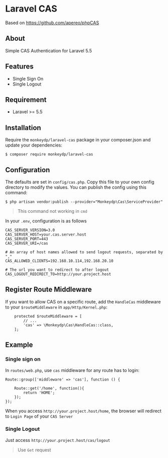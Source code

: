 # Laravel CAS

Based on https://github.com/apereo/phpCAS

## About

Simple CAS Authentication for Laravel 5.5

## Features

- Single Sign On
- Single Logout

## Requirement

- Laravel >= 5.5

## Installation

Require the `monkeydp/laravel-cas` package in your composer.json and update your dependencies:

```$xslt
$ composer require monkeydp/laravel-cas
```

## Configuration

The defaults are set in `config/cas.php`. Copy this file to your own config directory to modify the values. You can publish the config using this command:

```$xslt
$ php artisan vendor:publish --provider="Monkeydp\Cas\ServiceProvider"
```

>This command not working in `cmd`

In your `.env`, configuration is as follows

```$xslt
CAS_SERVER_VERSION=3.0
CAS_SERVER_HOST=your.cas.server.host
CAS_SERVER_PORT=443
CAS_SERVER_URI=/cas

# An array of host names allowed to send logout requests, separated by ","
CAS_ALLOWED_CLIENTS=192.168.10.114,192.168.20.10

# The url you want to redirect to after logout
CAS_LOGOUT_REDIRECT_TO=http://your.project.host
```

## Register Route Middleware

If you want to allow CAS on a specific route, add the `HandleCas` middleware to your `$routeMiddleware` in `app/Http/Kernel.php`:

```$xslt
    protected $routeMiddleware = [
        // ...
        'cas' => \Monkeydp\Cas\HandleCas::class,
    ];
```

## Example

### Single sign on

In `routes/web.php`, use `cas` middleware for any route has to login:

```$xslt
Route::group(['middleware' => 'cas'], function () {

    Route::get('/home', function(){
        return 'HOME';
    });
});
```

When you access `http://your.project.host/home`, the browser will redirect to `Login Page` of your `CAS Server`

### Single Logout

Just access `http://your.project.host/cas/logout`

>Use `Get` request
